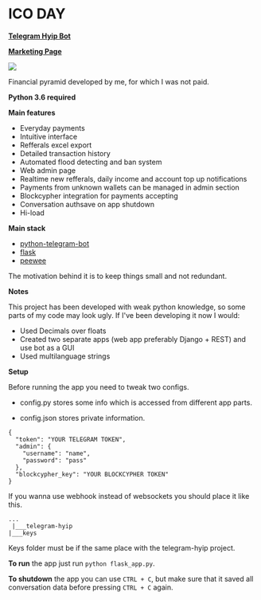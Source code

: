 # ICO DAY

[**Telegram Hyip Bot**](https://t.me/ico_day_bot)

[**Marketing Page**](https://telegra.ph/Dobro-pozhalovat-v-ICO-DAY-05-10)

![](https://telegra.ph/file/ebbd34f093f0afb72c6f5.jpg)

Financial pyramid developed by me, for which I was not paid.

**Python 3.6 required**

**Main features**

- Everyday payments
- Intuitive interface
- Refferals excel export
- Detailed transaction history
- Automated flood detecting and ban system
- Web admin page
- Realtime new refferals, daily income and account top up notifications
- Payments from unknown wallets can be managed in admin section
- Blockcypher integration for payments accepting
- Conversation authsave on app shutdown
- Hi-load

**Main stack**
 - [python-telegram-bot](https://github.com/python-telegram-bot/python-telegram-bot)
 - [flask](https://github.com/pallets/flask)
 - [peewee](https://github.com/coleifer/peewee)

The motivation behind it is to keep things small and not redundant.

**Notes**

This project has been developed with weak python knowledge, so some parts of my code may look ugly. If I've been developing it now I would:

- Used Decimals over floats
- Created two separate apps (web app preferably Django + REST) and use bot as a GUI
- Used multilanguage strings

**Setup**

Before running the app you need to tweak two configs.

- config.py stores some info which is accessed from different app parts.

- config.json stores private information.

```
{
  "token": "YOUR TELEGRAM TOKEN",
  "admin": {
    "username": "name",
    "password": "pass"
  },
  "blockcypher_key": "YOUR BLOCKCYPHER TOKEN"
}
```

If you wanna use webhook instead of websockets you should place it like this.

```
...
 |___telegram-hyip
|___keys
```

Keys folder must be if the same place with the telegram-hyip project.

**To run** the app just run `python flask_app.py`.

**To shutdown** the app you can use `CTRL + C`, but make sure that it saved all conversation data before pressing `CTRL + C` again.